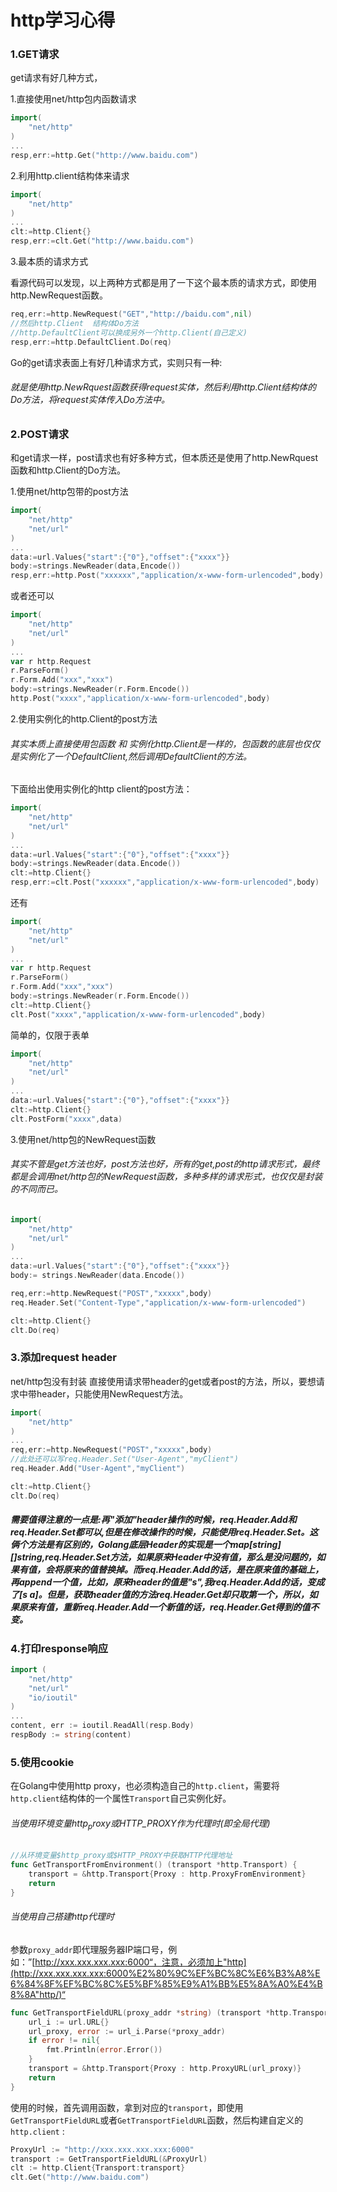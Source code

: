 # http学习心得

### 1.GET请求

get请求有好几种方式，

1.直接使用net/http包内函数请求

```go
import(
	"net/http"
)
...
resp,err:=http.Get("http://www.baidu.com")
```

2.利用http.client结构体来请求

```go
import(
	"net/http"
)
...
clt:=http.Client{}
resp,err:=clt.Get("http://www.baidu.com")
```

3.最本质的请求方式

看源代码可以发现，以上两种方式都是用了一下这个最本质的请求方式，即使用http.NewRequest函数。

```go
req,err:=http.NewRequest("GET","http://baidu.com",nil)
//然后http.Client  结构体Do方法
//http.DefaultClient可以换成另外一个http.Client(自己定义)
resp,err:=http.DefaultClient.Do(req)
```

Go的get请求表面上有好几种请求方式，实则只有一种:

######  就是使用http.NewRquest函数获得request实体，然后利用http.Client结构体的Do方法，将request实体传入Do方法中。

### 2.POST请求

和get请求一样，post请求也有好多种方式，但本质还是使用了http.NewRquest函数和http.Client的Do方法。

1.使用net/http包带的post方法

```go
import(
	"net/http"
  	"net/url"
)
...
data:=url.Values{"start":{"0"},"offset":{"xxxx"}}
body:=strings.NewReader(data,Encode())
resp,err:=http.Post("xxxxxx","application/x-www-form-urlencoded",body)
```

或者还可以

```go
import(
	"net/http"
  	"net/url"
)
...
var r http.Request
r.ParseForm()
r.Form.Add("xxx","xxx")
body:=strings.NewReader(r.Form.Encode())
http.Post("xxxx","application/x-www-form-urlencoded",body)
```

2.使用实例化的http.Client的post方法

###### 其实本质上直接使用包函数 和 实例化http.Client是一样的，包函数的底层也仅仅是实例化了一个DefaultClient,然后调用DefaultClient的方法。

下面给出使用实例化的http client的post方法：

```go
import(
	"net/http"
  	"net/url"
)
...
data:=url.Values{"start":{"0"},"offset":{"xxxx"}}
body:=strings.NewReader(data.Encode())
clt:=http.Client{}
resp,err:=clt.Post("xxxxxx","application/x-www-form-urlencoded",body)
```

还有

```go
import(
	"net/http"
  	"net/url"
)
...
var r http.Request
r.ParseForm()
r.Form.Add("xxx","xxx")
body:=strings.NewReader(r.Form.Encode())
clt:=http.Client{}
clt.Post("xxxx","application/x-www-form-urlencoded",body)
```

简单的，仅限于表单

```go
import(
	"net/http"
  	"net/url"
)
...
data:=url.Values{"start":{"0"},"offset":{"xxxx"}}
clt:=http.Client{}
clt.PostForm("xxxx",data)
```

3.使用net/http包的NewRequest函数

###### 其实不管是get方法也好，post方法也好，所有的get,post的http请求形式，最终都是会调用net/http包的NewRequest函数，多种多样的请求形式，也仅仅是封装的不同而已。

```go
import(
	"net/http"
  	"net/url"
)
...
data:=url.Values{"start":{"0"},"offset":{"xxxx"}}
body:= strings.NewReader(data.Encode())

req,err:=http.NewRequest("POST","xxxxx",body)
req.Header.Set("Content-Type","application/x-www-form-urlencoded")

clt:=http.Client{}
clt.Do(req)
```

###  3.添加request header

net/http包没有封装  直接使用请求带header的get或者post的方法，所以，要想请求中带header，只能使用NewRequest方法。

```go
import(
	"net/http"
)
...
req,err:=http.NewRequest("POST","xxxxx",body)
//此处还可以写req.Header.Set("User-Agent","myClient")
req.Header.Add("User-Agent","myClient")

clt:=http.Client{}
clt.Do(req)
```

##### 需要值得注意的一点是:再"添加"header操作的时候，req.Header.Add和req.Header.Set都可以,但是在修改操作的时候，只能使用req.Header.Set。这俩个方法是有区别的，Golang底层Header的实现是一个map[string][]string,req.Header.Set方法，如果原来Header中没有值，那么是没问题的，如果有值，会将原来的值替换掉。而req.Header.Add的话，是在原来值的基础上，再append一个值，比如，原来header的值是"s",我req.Header.Add的话，变成了[s a]。但是，获取header值的方法req.Header.Get却只取第一个，所以，如果原来有值，重新req.Header.Add一个新值的话，req.Header.Get得到的值不变。

### 4.打印response响应

```go
import (
	"net/http"
	"net/url"
	"io/ioutil"
)
...
content, err := ioutil.ReadAll(resp.Body)
respBody := string(content)
```

### 5.使用cookie

在Golang中使用http proxy，也必须构造自己的`http.client`，需要将`http.client`结构体的一个属性`Transport`自己实例化好。

###### 当使用环境变量$http_proxy或$HTTP_PROXY作为代理时(即全局代理)

```go
//从环境变量$http_proxy或$HTTP_PROXY中获取HTTP代理地址
func GetTransportFromEnvironment() (transport *http.Transport) {
	transport = &http.Transport{Proxy : http.ProxyFromEnvironment}
	return
}
```

###### 当使用自己搭建http代理时

参数`proxy_addr`即代理服务器IP端口号，例如：”[http://xxx.xxx.xxx.xxx:6000“，注意，必须加上"http](http://xxx.xxx.xxx.xxx:6000%E2%80%9C%EF%BC%8C%E6%B3%A8%E6%84%8F%EF%BC%8C%E5%BF%85%E9%A1%BB%E5%8A%A0%E4%B8%8A"http/)“

```go
func GetTransportFieldURL(proxy_addr *string) (transport *http.Transport) {
	url_i := url.URL{}
	url_proxy, error := url_i.Parse(*proxy_addr)
	if error != nil{
		fmt.Println(error.Error())
	}
	transport = &http.Transport{Proxy : http.ProxyURL(url_proxy)}
	return
}
```

使用的时候，首先调用函数，拿到对应的`transport`，即使用`GetTransportFieldURL`或者`GetTransportFieldURL`函数，然后构建自定义的`http.client` :

```go
ProxyUrl := "http://xxx.xxx.xxx.xxx:6000"
transport := GetTransportFieldURL(&ProxyUrl)
clt := http.Client{Transport:transport}
clt.Get("http://www.baidu.com")
```

